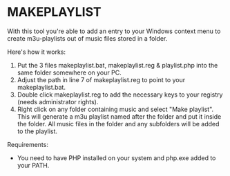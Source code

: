 MAKEPLAYLIST
============

With this tool you're able to add an entry to your Windows context menu to create m3u-playlists out of music files stored in a folder.

Here's how it works:

1) Put the 3 files makeplaylist.bat, makeplaylist.reg & playlist.php into the same folder somewhere on your PC.
2) Adjust the path in line 7 of makeplaylist.reg to point to your makeplaylist.bat.
3) Double click makeplaylist.reg to add the necessary keys to your registry (needs administrator rights).
4) Right click on any folder containing music and select "Make playlist". This will generate a m3u playlist named after the folder and put it inside the folder. All music files in the folder and any subfolders will be added to the playlist.

Requirements:
* You need to have PHP installed on your system and php.exe added to your PATH.